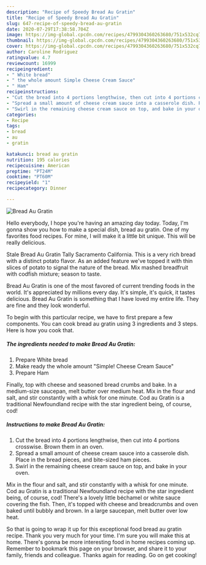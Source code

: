 ```yaml
---
description: "Recipe of Speedy Bread Au Gratin"
title: "Recipe of Speedy Bread Au Gratin"
slug: 647-recipe-of-speedy-bread-au-gratin
date: 2020-07-29T17:38:58.704Z
image: https://img-global.cpcdn.com/recipes/4799304360263680/751x532cq70/bread-au-gratin-recipe-main-photo.jpg
thumbnail: https://img-global.cpcdn.com/recipes/4799304360263680/751x532cq70/bread-au-gratin-recipe-main-photo.jpg
cover: https://img-global.cpcdn.com/recipes/4799304360263680/751x532cq70/bread-au-gratin-recipe-main-photo.jpg
author: Caroline Rodriguez
ratingvalue: 4.7
reviewcount: 16999
recipeingredient:
- " White bread"
- " the whole amount Simple Cheese Cream Sauce"
- " Ham"
recipeinstructions:
- "Cut the bread into 4 portions lengthwise, then cut into 4 portions crosswise. Brown them in an oven."
- "Spread a small amount of cheese cream sauce into a casserole dish. Place in the bread pieces, and bite-sized ham pieces."
- "Swirl in the remaining cheese cream sauce on top, and bake in your oven."
categories:
- Recipe
tags:
- bread
- au
- gratin

katakunci: bread au gratin 
nutrition: 195 calories
recipecuisine: American
preptime: "PT24M"
cooktime: "PT60M"
recipeyield: "1"
recipecategory: Dinner

---
```



![Bread Au Gratin](https://img-global.cpcdn.com/recipes/4799304360263680/751x532cq70/bread-au-gratin-recipe-main-photo.jpg)

Hello everybody, I hope you're having an amazing day today. Today, I'm gonna show you how to make a special dish, bread au gratin. One of my favorites food recipes. For mine, I will make it a little bit unique. This will be really delicious.

Stale Bread Au Gratin Tally Sacramento California. This is a very rich bread with a distinct potato flavor. As an added feature we&#39;ve topped it with thin slices of potato to signal the nature of the bread. Mix mashed breadfruit with codfish mixture; season to taste.

Bread Au Gratin is one of the most favored of current trending foods in the world. It's appreciated by millions every day. It's simple, it's quick, it tastes delicious. Bread Au Gratin is something that I have loved my entire life. They are fine and they look wonderful.


To begin with this particular recipe, we have to first prepare a few components. You can cook bread au gratin using 3 ingredients and 3 steps. Here is how you cook that.

<!--inarticleads1-->

##### The ingredients needed to make Bread Au Gratin:

1. Prepare  White bread
1. Make ready  the whole amount &#34;Simple! Cheese Cream Sauce&#34;
1. Prepare  Ham


Finally, top with cheese and seasoned bread crumbs and bake. In a medium-size saucepan, melt butter over medium heat. Mix in the flour and salt, and stir constantly with a whisk for one minute. Cod au Gratin is a traditional Newfoundland recipe with the star ingredient being, of course, cod! 

<!--inarticleads2-->

##### Instructions to make Bread Au Gratin:

1. Cut the bread into 4 portions lengthwise, then cut into 4 portions crosswise. Brown them in an oven.
1. Spread a small amount of cheese cream sauce into a casserole dish. Place in the bread pieces, and bite-sized ham pieces.
1. Swirl in the remaining cheese cream sauce on top, and bake in your oven.


Mix in the flour and salt, and stir constantly with a whisk for one minute. Cod au Gratin is a traditional Newfoundland recipe with the star ingredient being, of course, cod! There&#39;s a lovely little béchamel or white sauce covering the fish. Then, it&#39;s topped with cheese and breadcrumbs and oven baked until bubbly and brown. In a large saucepan, melt butter over low heat. 

So that is going to wrap it up for this exceptional food bread au gratin recipe. Thank you very much for your time. I'm sure you will make this at home. There's gonna be more interesting food in home recipes coming up. Remember to bookmark this page on your browser, and share it to your family, friends and colleague. Thanks again for reading. Go on get cooking!
